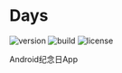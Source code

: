 # Days

![version](https://img.shields.io/badge/version-1.0.0-brightgreen.svg)
![build](https://img.shields.io/badge/build-developing-red.svg)
![license](https://img.shields.io/badge/license-MIT-brightgreen.svg)

Android纪念日App
